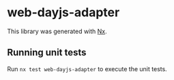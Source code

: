 # web-dayjs-adapter

This library was generated with [Nx](https://nx.dev).

## Running unit tests

Run `nx test web-dayjs-adapter` to execute the unit tests.
